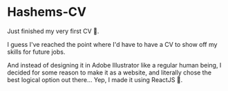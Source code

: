 # Hashems-CV
Just finished my very first CV 📃.

I guess I've reached the point where I'd have to have a CV to show off my skills for future jobs.

And instead of designing it in Adobe Illustrator like a regular human being, I decided for some reason to make it as a website, and literally chose the best logical option out there… Yep, I made it using ReactJS 🤣.
